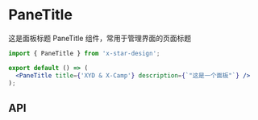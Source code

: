 # PaneTitle

这是面板标题 PaneTitle 组件，常用于管理界面的页面标题

```jsx
import { PaneTitle } from 'x-star-design';

export default () => (
  <PaneTitle title={'XYD & X-Camp'} description={`"这是一个面板"`} />
);
```

## API

<API id="PaneTitle"></API>
